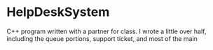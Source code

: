 # HelpDeskSystem
C++ program written with a partner for class. I wrote a little over half, including the queue portions, support ticket, and most of the main
